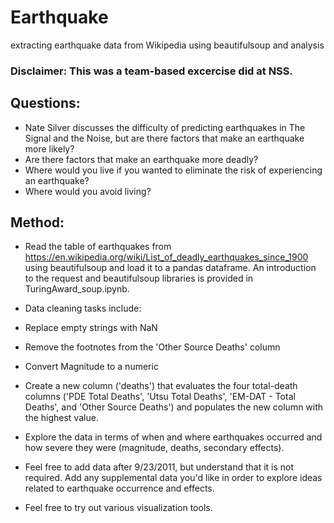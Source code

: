 # Earthquake
extracting earthquake data from Wikipedia using beautifulsoup and analysis

### Disclaimer: This was a team-based excercise did at NSS. 

## Questions:
- Nate Silver discusses the difficulty of predicting earthquakes in The Signal and the Noise, but are there factors that make an earthquake more likely?
- Are there factors that make an earthquake more deadly?
- Where would you live if you wanted to eliminate the risk of experiencing an earthquake?
- Where would you avoid living?

## Method:
- Read the table of earthquakes from https://en.wikipedia.org/wiki/List_of_deadly_earthquakes_since_1900 using beautifulsoup and load it to a pandas dataframe. An introduction to the request and beautifulsoup libraries is provided in TuringAward_soup.ipynb.

- Data cleaning tasks include:
- Replace empty strings with NaN
- Remove the footnotes from the 'Other Source Deaths' column
- Convert Magnitude to a numeric
- Create a new column ('deaths') that evaluates the four total-death columns ('PDE Total Deaths', 'Utsu Total Deaths', 'EM-DAT - Total Deaths', and 'Other Source Deaths') and populates the new column with the highest value.
- Explore the data in terms of when and where earthquakes occurred and how severe they were (magnitude, deaths, secondary effects).
- Feel free to add data after 9/23/2011, but understand that it is not required. Add any supplemental data you'd like in order to explore ideas related to earthquake occurrence and effects.
- Feel free to try out various visualization tools. 

